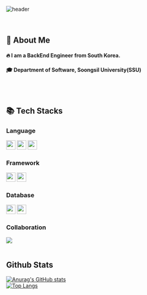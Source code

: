 <div>
  
  <!--Header-->
  ![header](https://capsule-render.vercel.app/api?type=rect&height200&section=header&text=HyunWoo's%20GitHub)
  <br/>
  <br/>
  <br/>
</div>

<div>
  
  <!--Body-->
  ## 👀 About Me
  #### :fire: I am a BackEnd Engineer from South Korea.<br/>
  #### :mortar_board: Department of Software, Soongsil University(SSU)
  <br/>
  <br/>

  ## 📚 Tech Stacks
  ### Language
  <!--Java-->
  <img height="25px" src="https://img.shields.io/badge/Java-ED8B00?style=for-the-badge&logo=openjdk&logoColor=white">
  <!--C-->
  <img height="25px" src="https://img.shields.io/badge/c-A8B9CC?style=for-the-badge&logo=c&logoColor=white">
  <!--Python-->
  <img height="25px" src="https://img.shields.io/badge/python-3776AB?style=for-the-badge&logo=python&logoColor=white">
  <br/>

  ### Framework
  <!--Spring-->
  <img height="25px" src="https://img.shields.io/badge/spring-6DB33F?style=for-the-badge&logo=spring&logoColor=white"> 
  <!--Spring Security-->
  <img height="25px" src="https://img.shields.io/badge/spring security-6DB33F?style=for-the-badge&logo=springsecurity&logoColor=white">
  <br/>

  ### Database
  <!--MySql-->
  <img height="25px" src="https://img.shields.io/badge/mysql-4479A1?style=for-the-badge&logo=mysql&logoColor=white"> 
  <!--Oracle-->
  <img height="25px" src="https://img.shields.io/badge/oracle-F80000?style=for-the-badge&logo=oracle&logoColor=white"> 
  <br/>
  
  ### Collaboration
  <!--Github-->
  <img src="https://img.shields.io/badge/github-181717?style=for-the-badge&logo=github&logoColor=white">
  <br/>
  <br/>

  ## Github Stats
  [![Anurag's GitHub stats](https://github-readme-stats.vercel.app/api?username=HarryBae1011&theme=github_dark&show_icons=true)](https://github.com/anuraghazra/github-readme-stats)
  <br/>
  [![Top Langs](https://github-readme-stats.vercel.app/api/top-langs/?username=HarryBae1011&theme=github_dark&show_icons=true)](https://github.com/anuraghazra/github-readme-stats)
  
</div>


<!--
**HarryBae1011/HarryBae1011** is a ✨ _special_ ✨ repository because its `README.md` (this file) appears on your GitHub profile.

Here are some ideas to get you started:

- 🔭 I’m currently working on ...
- 🌱 I’m currently learning ...
- 👯 I’m looking to collaborate on ...
- 🤔 I’m looking for help with ...
- 💬 Ask me about ...
- 📫 How to reach me: ...
- 😄 Pronouns: ...
- ⚡ Fun fact: ...
-->
